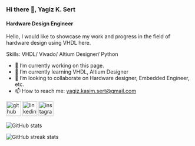 ### Hi there 👋, Yagiz K. Sert
#### Hardware Design Engineer


Hello, I would like to showcase my work and progress in the field of hardware design using VHDL here.

Skills: VHDL/ Vivado/ Altium Designer/ Python

- 🔭 I’m currently working on this page. 
- 🌱 I’m currently learning VHDL, Altium Designer 
- 👯 I’m looking to collaborate on Hardware designer, Embedded Engineer, etc. 
- 📫 How to reach me: yagiz.kasim.sert@gmail.com 


[<img src='https://cdn.jsdelivr.net/npm/simple-icons@3.0.1/icons/github.svg' alt='github' height='40'>](https://github.com/YagizKS)  [<img src='https://cdn.jsdelivr.net/npm/simple-icons@3.0.1/icons/linkedin.svg' alt='linkedin' height='40'>](https://www.linkedin.com/in/yağızkasımsert//)  [<img src='https://cdn.jsdelivr.net/npm/simple-icons@3.0.1/icons/instagram.svg' alt='instagram' height='40'>](https://www.instagram.com/yagiz.k.s/)  

![GitHub stats](https://github-readme-stats.vercel.app/api?username=YagizKS&show_icons=true)  

![GitHub streak stats](https://streak-stats.demolab.com/?user=YagizKS)  

